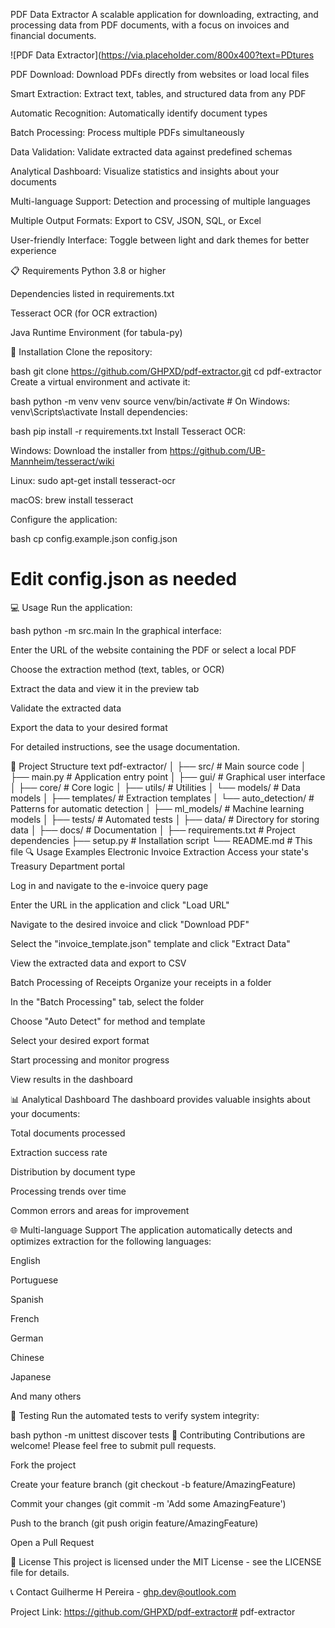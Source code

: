 PDF Data Extractor
A scalable application for downloading, extracting, and processing data from PDF documents, with a focus on invoices and financial documents.

![PDF Data Extractor](https://via.placeholder.com/800x400?text=PDtures

PDF Download: Download PDFs directly from websites or load local files

Smart Extraction: Extract text, tables, and structured data from any PDF

Automatic Recognition: Automatically identify document types

Batch Processing: Process multiple PDFs simultaneously

Data Validation: Validate extracted data against predefined schemas

Analytical Dashboard: Visualize statistics and insights about your documents

Multi-language Support: Detection and processing of multiple languages

Multiple Output Formats: Export to CSV, JSON, SQL, or Excel

User-friendly Interface: Toggle between light and dark themes for better experience

📋 Requirements
Python 3.8 or higher

Dependencies listed in requirements.txt

Tesseract OCR (for OCR extraction)

Java Runtime Environment (for tabula-py)

🚀 Installation
Clone the repository:

bash
git clone https://github.com/GHPXD/pdf-extractor.git
cd pdf-extractor
Create a virtual environment and activate it:

bash
python -m venv venv
source venv/bin/activate  # On Windows: venv\Scripts\activate
Install dependencies:

bash
pip install -r requirements.txt
Install Tesseract OCR:

Windows: Download the installer from https://github.com/UB-Mannheim/tesseract/wiki

Linux: sudo apt-get install tesseract-ocr

macOS: brew install tesseract

Configure the application:

bash
cp config.example.json config.json
# Edit config.json as needed
💻 Usage
Run the application:

bash
python -m src.main
In the graphical interface:

Enter the URL of the website containing the PDF or select a local PDF

Choose the extraction method (text, tables, or OCR)

Extract the data and view it in the preview tab

Validate the extracted data

Export the data to your desired format

For detailed instructions, see the usage documentation.

📁 Project Structure
text
pdf-extractor/
│
├── src/                      # Main source code
│   ├── main.py               # Application entry point
│   ├── gui/                  # Graphical user interface
│   ├── core/                 # Core logic
│   ├── utils/                # Utilities
│   └── models/               # Data models
│
├── templates/                # Extraction templates
│   └── auto_detection/       # Patterns for automatic detection
│
├── ml_models/                # Machine learning models
│
├── tests/                    # Automated tests
│
├── data/                     # Directory for storing data
│
├── docs/                     # Documentation
│
├── requirements.txt          # Project dependencies
├── setup.py                  # Installation script
└── README.md                 # This file
🔍 Usage Examples
Electronic Invoice Extraction
Access your state's Treasury Department portal

Log in and navigate to the e-invoice query page

Enter the URL in the application and click "Load URL"

Navigate to the desired invoice and click "Download PDF"

Select the "invoice_template.json" template and click "Extract Data"

View the extracted data and export to CSV

Batch Processing of Receipts
Organize your receipts in a folder

In the "Batch Processing" tab, select the folder

Choose "Auto Detect" for method and template

Select your desired export format

Start processing and monitor progress

View results in the dashboard

📊 Analytical Dashboard
The dashboard provides valuable insights about your documents:

Total documents processed

Extraction success rate

Distribution by document type

Processing trends over time

Common errors and areas for improvement

🌐 Multi-language Support
The application automatically detects and optimizes extraction for the following languages:

English

Portuguese

Spanish

French

German

Chinese

Japanese

And many others

🧪 Testing
Run the automated tests to verify system integrity:

bash
python -m unittest discover tests
🤝 Contributing
Contributions are welcome! Please feel free to submit pull requests.

Fork the project

Create your feature branch (git checkout -b feature/AmazingFeature)

Commit your changes (git commit -m 'Add some AmazingFeature')

Push to the branch (git push origin feature/AmazingFeature)

Open a Pull Request

📜 License
This project is licensed under the MIT License - see the LICENSE file for details.

📞 Contact
Guilherme H Pereira - ghp.dev@outlook.com

Project Link: https://github.com/GHPXD/pdf-extractor# pdf-extractor
